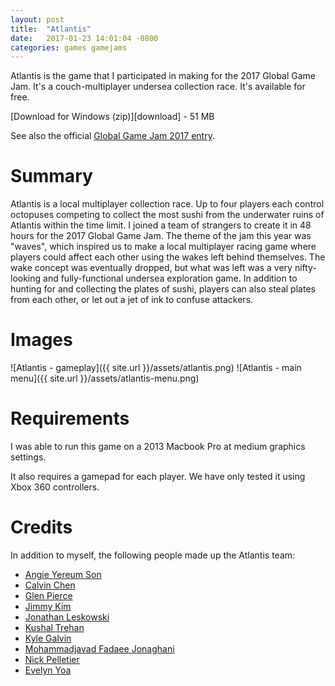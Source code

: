 ```yaml
---
layout: post
title:  "Atlantis"
date:   2017-01-23 14:01:04 -0800
categories: games gamejams
---
```

Atlantis is the game that I participated in making for the 2017 Global Game Jam. It's a couch-multiplayer undersea collection race. It's available for free.

[Download for Windows (zip)][download] - 51 MB

See also the official [Global Game Jam 2017 entry][ggj].

# Summary

Atlantis is a local multiplayer collection race. Up to four players each control octopuses competing to collect the most sushi from the underwater ruins of Atlantis within the time limit. I joined a team of strangers to create it in 48 hours for the 2017 Global Game Jam. The theme of the jam this year was "waves", which inspired us to make a local multiplayer racing game where players could affect each other using the wakes left behind themselves. The wake concept was eventually dropped, but what was left was a very nifty-looking and fully-functional undersea exploration game. In addition to hunting for and collecting the plates of sushi, players can also steal plates from each other, or let out a jet of ink to confuse attackers.

# Images
![Atlantis - gameplay]({{ site.url }}/assets/atlantis.png)
![Atlantis - main menu]({{ site.url }}/assets/atlantis-menu.png)

# Requirements

I was able to run this game on a 2013 Macbook Pro at medium graphics settings.

It also requires a gamepad for each player. We have only tested it using Xbox 360 controllers.

# Credits

In addition to myself, the following people made up the Atlantis team:
* [Angie Yereum Son][angie-son]
* [Calvin Chen][calvin-chen]
* [Glen Pierce][glen-pierce]
* [Jimmy Kim][jimmy-kim]
* [Jonathan Leskowski][jonathan-leskowski]
* [Kushal Trehan][kushal-trehan]
* [Kyle Galvin][kyle-glavin]
* [Mohammadjavad Fadaee Jonaghani][mo-fadaee]
* [Nick Pelletier][nick-pelletier]
* [Evelyn Yoa][evelyn-yoa]

[download-]: http://ggj.s3.amazonaws.com/games/2017/01/22/1507/atlantis.zip
[ggj]: http://globalgamejam.org/2017/games/atlantis-0
[angie-son]: http://globalgamejam.org/users/angie-yereum-son
[calvin-chen]: http://globalgamejam.org/users/calvin-chen
[glen-pierce]: http://globalgamejam.org/users/glen-pierce
[jimmy-kim]: http://globalgamejam.org/users/jjkk91
[jonathan-leskowski]: http://globalgamejam.org/users/jleskows
[kushal-trehan]: http://globalgamejam.org/users/kushalt
[kyle-glavin]: http://globalgamejam.org/users/kylethedeveloper
[mo-fadaee]: http://globalgamejam.org/users/mjfadaee
[nick-pelletier]: http://globalgamejam.org/users/npelletier89
[evelyn-yoa]: http://globalgamejam.org/users/yoaevelyngmailcom